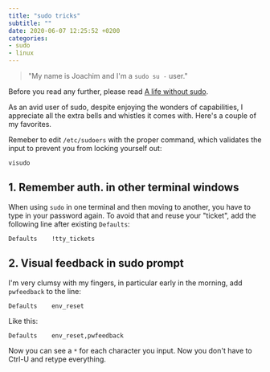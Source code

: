 ```yaml
---
title: "sudo tricks"
subtitle: ""
date: 2020-06-07 12:25:52 +0200
categories:
- sudo
- linux
---
```


> "My name is Joachim and I'm a `sudo su -` user."

Before you read any further, please read [A life without sudo](/2016/12/11/a-life-without-sudo/).

<!--more-->

As an avid user of sudo, despite enjoying the wonders of capabilities, I
appreciate all the extra bells and whistles it comes with.  Here's a couple
of my favorites.

Remeber to edit `/etc/sudoers` with the proper command, which validates the
input to prevent you from locking yourself out:

    visudo

## 1. Remember auth. in other terminal windows

When using `sudo` in one terminal and then moving to another, you have to
type in your password again.  To avoid that and reuse your "ticket", add
the following line after existing `Defaults`:

    Defaults	!tty_tickets

## 2. Visual feedback in sudo prompt

I'm very clumsy with my fingers, in particular early in the morning, add
`pwfeedback` to the line:

    Defaults	env_reset
 
Like this:

    Defaults	env_reset,pwfeedback

Now you can see a `*` for each character you input.  Now you don't have
to Ctrl-U and retype everything.

